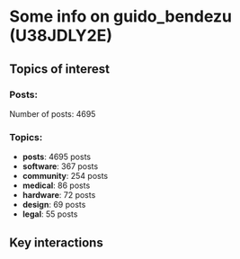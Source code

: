 # Some info on guido_bendezu (U38JDLY2E)


## Topics of interest

### Posts: 

Number of posts: 4695

### Topics:

* __posts__: 4695 posts
* __software__: 367 posts
* __community__: 254 posts
* __medical__: 86 posts
* __hardware__: 72 posts
* __design__: 69 posts
* __legal__: 55 posts

## Key interactions 

